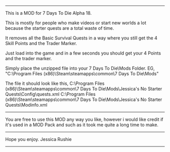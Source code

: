 ***************************************************************************************************************
This is a MOD for 7 Days To Die Alpha 18.

This is mostly for people who make videos or start new worlds a lot because the starter quests are a total
waste of time.

It removes all the Basic Survival Quests in a way where you still get the 4 Skill Points and the Trader Marker.

Just load into the game and in a few seconds you should get your 4 Points and the trader marker.

<HOW TO>
Simply place the unzipped file into your 7 Days To Die\Mods Folder.
EG, "C:\Program Files (x86)\Steam\steamapps\common\7 Days To Die\Mods"

The file it should look like this,
C:\Program Files (x86)\Steam\steamapps\common\7 Days To Die\Mods\Jessica's No Starter Quests\Config\quests.xml
C:\Program Files (x86)\Steam\steamapps\common\7 Days To Die\Mods\Jessica's No Starter Quests\Modinfo.xml

_______________________________________________________________________________________________________________
You are free to use this MOD any way you like,
however i would like credit if it's used in a MOD Pack and such as it took me quite a long time to make.
_______________________________________________________________________________________________________________
Hope you enjoy.
Jessica Rushie
***************************************************************************************************************
